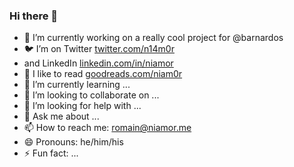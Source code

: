 ### Hi there 👋

- 👷 I’m currently working on a really cool project for @barnardos
- 🐦 I’m on Twitter [twitter.com/n14m0r](https://twitter.com/n14m0r)
- and LinkedIn [linkedin.com/in/niamor](https://www.linkedin.com/in/niamor)
- 📖 I like to read [goodreads.com/niam0r](https://goodreads.com/niamor)
- 🌱 I’m currently learning ...
- 👯 I’m looking to collaborate on ...
- 🤔 I’m looking for help with ...
- 💬 Ask me about ...
- 📫 How to reach me: romain@niamor.me
- 😄 Pronouns: he/him/his
- ⚡ Fun fact: ...
